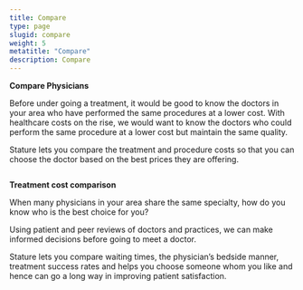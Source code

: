```yaml
---
title: Compare
type: page
slugid: compare
weight: 5
metatitle: "Compare"
description: Compare
---
```


<div class="grid grid-cols-1 sm:grid-cols-2 md:grid-cols-2 gap-4">   
    <div>
       <p><b>Compare Physicians</b></p>
        <p>Before under going a treatment, it would be good to know the doctors in your area who have performed the same procedures at a lower cost. With healthcare costs on the rise, we would want to know the doctors who could perform the same procedure at a lower cost but maintain the same quality.</p>
        <p>Stature lets you compare the treatment and procedure costs so that you can choose the doctor based on the best prices they are offering.</p>
    </div>
     <div>
        <div class="flex justify-center mt-7"><img src="/assets-natural/brand/www.netspective.com/solutions/stature/treatment-cost-comparison-.png#right"alt=""></div>
    </div>
</div>

<div class="grid grid-cols-1 sm:grid-cols-2 md:grid-cols-2 gap-4"> 
    <div>
        <div class="flex justify-center mt-7"><img src="/assets-natural/brand/www.netspective.com/solutions/stature/compare-physicians.png"alt=""></div>
    </div>  
    <div>
        <p><b>Treatment cost comparison</b></p>
        <p>When many physicians in your area share the same specialty, how do you know who is the best choice for you?</p>
        <p>Using patient and peer reviews of doctors and practices, we can make informed decisions before going to meet a doctor.</p>
        <p>Stature lets you compare waiting times, the physician’s bedside manner, treatment success rates and helps you choose someone whom you like and hence can go a long way in improving patient satisfaction.</p>
    </div>     
</div>


